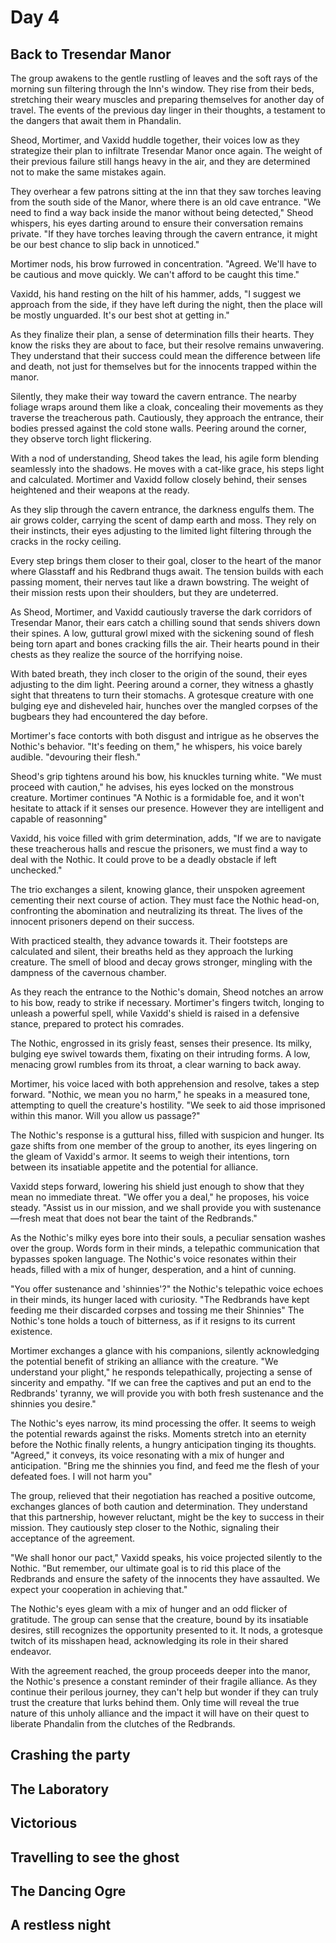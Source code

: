 # Day 4

## Back to Tresendar Manor

The group awakens to the gentle rustling of leaves and the soft rays of the morning sun filtering through the Inn's window. They rise from their beds, stretching their weary muscles and preparing themselves for another day of travel. The events of the previous day linger in their thoughts, a testament to the dangers that await them in Phandalin.

Sheod, Mortimer, and Vaxidd huddle together, their voices low as they strategize their plan to infiltrate Tresendar Manor once again. The weight of their previous failure still hangs heavy in the air, and they are determined not to make the same mistakes again.

They overhear a few patrons sitting at the inn that they saw torches leaving from the south side of the Manor, where there is an old cave entrance. "We need to find a way back inside the manor without being detected," Sheod whispers, his eyes darting around to ensure their conversation remains private. "If they have torches leaving through the cavern entrance, it might be our best chance to slip back in unnoticed."

Mortimer nods, his brow furrowed in concentration. "Agreed. We'll have to be cautious and move quickly. We can't afford to be caught this time."

Vaxidd, his hand resting on the hilt of his hammer, adds, "I suggest we approach from the side, if they have left during the night, then the place will be mostly unguarded. It's our best shot at getting in."

As they finalize their plan, a sense of determination fills their hearts. They know the risks they are about to face, but their resolve remains unwavering. They understand that their success could mean the difference between life and death, not just for themselves but for the innocents trapped within the manor.

Silently, they make their way toward the cavern entrance. The nearby foliage wraps around them like a cloak, concealing their movements as they traverse the treacherous path. Cautiously, they approach the entrance, their bodies pressed against the cold stone walls. Peering around the corner, they observe torch light flickering.

With a nod of understanding, Sheod takes the lead, his agile form blending seamlessly into the shadows. He moves with a cat-like grace, his steps light and calculated. Mortimer and Vaxidd follow closely behind, their senses heightened and their weapons at the ready.

As they slip through the cavern entrance, the darkness engulfs them. The air grows colder, carrying the scent of damp earth and moss. They rely on their instincts, their eyes adjusting to the limited light filtering through the cracks in the rocky ceiling.

Every step brings them closer to their goal, closer to the heart of the manor where Glasstaff and his Redbrand thugs await. The tension builds with each passing moment, their nerves taut like a drawn bowstring. The weight of their mission rests upon their shoulders, but they are undeterred.

As Sheod, Mortimer, and Vaxidd cautiously traverse the dark corridors of Tresendar Manor, their ears catch a chilling sound that sends shivers down their spines. A low, guttural growl mixed with the sickening sound of flesh being torn apart and bones cracking fills the air. Their hearts pound in their chests as they realize the source of the horrifying noise.

With bated breath, they inch closer to the origin of the sound, their eyes adjusting to the dim light. Peering around a corner, they witness a ghastly sight that threatens to turn their stomachs. A grotesque creature with one bulging eye and disheveled hair, hunches over the mangled corpses of the bugbears they had encountered the day before.

Mortimer's face contorts with both disgust and intrigue as he observes the Nothic's behavior. "It's feeding on them," he whispers, his voice barely audible. "devouring their flesh."

Sheod's grip tightens around his bow, his knuckles turning white. "We must proceed with caution," he advises, his eyes locked on the monstrous creature. Mortimer continues "A Nothic is a formidable foe, and it won't hesitate to attack if it senses our presence. However they are intelligent and capable of reasonning"

Vaxidd, his voice filled with grim determination, adds, "If we are to navigate these treacherous halls and rescue the prisoners, we must find a way to deal with the Nothic. It could prove to be a deadly obstacle if left unchecked."

The trio exchanges a silent, knowing glance, their unspoken agreement cementing their next course of action. They must face the Nothic head-on, confronting the abomination and neutralizing its threat. The lives of the innocent prisoners depend on their success.

With practiced stealth, they advance towards it. Their footsteps are calculated and silent, their breaths held as they approach the lurking creature. The smell of blood and decay grows stronger, mingling with the dampness of the cavernous chamber.

As they reach the entrance to the Nothic's domain, Sheod notches an arrow to his bow, ready to strike if necessary. Mortimer's fingers twitch, longing to unleash a powerful spell, while Vaxidd's shield is raised in a defensive stance, prepared to protect his comrades.

The Nothic, engrossed in its grisly feast, senses their presence. Its milky, bulging eye swivel towards them, fixating on their intruding forms. A low, menacing growl rumbles from its throat, a clear warning to back away.

Mortimer, his voice laced with both apprehension and resolve, takes a step forward. "Nothic, we mean you no harm," he speaks in a measured tone, attempting to quell the creature's hostility. "We seek to aid those imprisoned within this manor. Will you allow us passage?"

The Nothic's response is a guttural hiss, filled with suspicion and hunger. Its gaze shifts from one member of the group to another, its eyes lingering on the gleam of Vaxidd's armor. It seems to weigh their intentions, torn between its insatiable appetite and the potential for alliance.

Vaxidd steps forward, lowering his shield just enough to show that they mean no immediate threat. "We offer you a deal," he proposes, his voice steady. "Assist us in our mission, and we shall provide you with sustenance—fresh meat that does not bear the taint of the Redbrands."

As the Nothic's milky eyes bore into their souls, a peculiar sensation washes over the group. Words form in their minds, a telepathic communication that bypasses spoken language. The Nothic's voice resonates within their heads, filled with a mix of hunger, desperation, and a hint of cunning.

"You offer sustenance and 'shinnies'?" the Nothic's telepathic voice echoes in their minds, its hunger laced with curiosity. "The Redbrands have kept feeding me their discarded corpses and tossing me their Shinnies" The Nothic's tone holds a touch of bitterness, as if it resigns to its current existence.

Mortimer exchanges a glance with his companions, silently acknowledging the potential benefit of striking an alliance with the creature. "We understand your plight," he responds telepathically, projecting a sense of sincerity and empathy. "If we can free the captives and put an end to the Redbrands' tyranny, we will provide you with both fresh sustenance and the shinnies you desire."

The Nothic's eyes narrow, its mind processing the offer. It seems to weigh the potential rewards against the risks. Moments stretch into an eternity before the Nothic finally relents, a hungry anticipation tinging its thoughts. "Agreed," it conveys, its voice resonating with a mix of hunger and anticipation. "Bring me the shinnies you find, and feed me the flesh of your defeated foes. I will not harm you"

The group, relieved that their negotiation has reached a positive outcome, exchanges glances of both caution and determination. They understand that this partnership, however reluctant, might be the key to success in their mission. They cautiously step closer to the Nothic, signaling their acceptance of the agreement.

"We shall honor our pact," Vaxidd speaks, his voice projected silently to the Nothic. "But remember, our ultimate goal is to rid this place of the Redbrands and ensure the safety of the innocents they have assaulted. We expect your cooperation in achieving that."

The Nothic's eyes gleam with a mix of hunger and an odd flicker of gratitude. The group can sense that the creature, bound by its insatiable desires, still recognizes the opportunity presented to it. It nods, a grotesque twitch of its misshapen head, acknowledging its role in their shared endeavor.

With the agreement reached, the group proceeds deeper into the manor, the Nothic's presence a constant reminder of their fragile alliance. As they continue their perilous journey, they can't help but wonder if they can truly trust the creature that lurks behind them. Only time will reveal the true nature of this unholy alliance and the impact it will have on their quest to liberate Phandalin from the clutches of the Redbrands.

## Crashing the party

## The Laboratory

## Victorious

## Travelling to see the ghost

## The Dancing Ogre

## A restless night